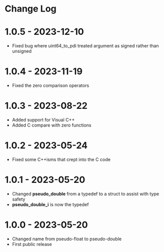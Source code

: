 # Change Log

# 1.0.5 - 2023-12-10

* Fixed bug where uint64_to_pdi treated argument as signed rather than unsigned

# 1.0.4 - 2023-11-19

* Fixed the zero comparison operators 

# 1.0.3 - 2023-08-22

* Added support for Visual C++
* Added C compare with zero functions
  
# 1.0.2 - 2023-05-24

* Fixed some C++isms that crept into the C code

# 1.0.1 - 2023-05-20

* Changed **pseudo_double** from a typedef to a struct to assist with type safety
* **pseudo_double_i** is now the typedef

# 1.0.0 - 2023-05-20

* Changed name from pseudo-float to pseudo-double
* First public release

